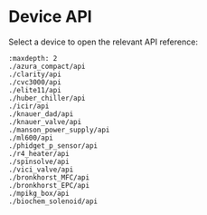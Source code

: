 Device API
==========

Select a device to open the relevant API reference:

```{toctree}
:maxdepth: 2
./azura_compact/api
./clarity/api
./cvc3000/api
./elite11/api
./huber_chiller/api
./icir/api
./knauer_dad/api
./knauer_valve/api
./manson_power_supply/api
./ml600/api
./phidget_p_sensor/api
./r4_heater/api
./spinsolve/api
./vici_valve/api
./bronkhorst_MFC/api
./bronkhorst_EPC/api
./mpikg_box/api
./biochem_solenoid/api
```
